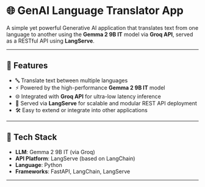 # 🌐 GenAI Language Translator App

A simple yet powerful Generative AI application that translates text from one language to another using the **Gemma 2 9B IT** model via **Groq API**, served as a RESTful API using **LangServe**.

---

## 🚀 Features

- 🔤 Translate text between multiple languages
- ⚡ Powered by the high-performance **Gemma 2 9B IT** model
- 🌐 Integrated with **Groq API** for ultra-low latency inference
- 🧩 Served via **LangServe** for scalable and modular REST API deployment
- 🛠️ Easy to extend or integrate into other applications

---

## 🧠 Tech Stack

- **LLM**: Gemma 2 9B IT (via Groq)
- **API Platform**: LangServe (based on LangChain)
- **Language**: Python
- **Frameworks**: FastAPI, LangChain, LangServe

---

